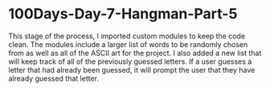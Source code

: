 # 100Days-Day-7-Hangman-Part-5
This stage of the process, I imported custom modules to keep the code clean.  The modules include a larger list of words to be randomly chosen from as well as all of the ASCII art for the project.  I also added a new list that will keep track of all of the previously guessed letters. If a user guesses a letter that had already been guessed, it will prompt the user that they have already guessed that letter.
